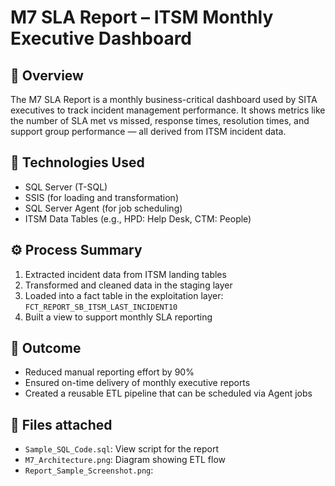 # M7 SLA Report – ITSM Monthly Executive Dashboard

## 🧠 Overview

The M7 SLA Report is a monthly business-critical dashboard used by SITA executives to track incident management performance. It shows metrics like the number of SLA met vs missed, response times, resolution times, and support group performance — all derived from ITSM incident data.

## 🔧 Technologies Used

- SQL Server (T-SQL)
- SSIS (for loading and transformation)
- SQL Server Agent (for job scheduling)
- ITSM Data Tables (e.g., HPD: Help Desk, CTM: People)

## ⚙️ Process Summary

1. Extracted incident data from ITSM landing tables
2. Transformed and cleaned data in the staging layer
3. Loaded into a fact table in the exploitation layer: `FCT_REPORT_SB_ITSM_LAST_INCIDENT10`
4. Built a view to support monthly SLA reporting

## 🚀 Outcome

- Reduced manual reporting effort by 90%
- Ensured on-time delivery of monthly executive reports
- Created a reusable ETL pipeline that can be scheduled via Agent jobs

## 📎 Files attached

- `Sample_SQL_Code.sql`: View script for the report
- `M7_Architecture.png`: Diagram showing ETL flow 
- `Report_Sample_Screenshot.png`:
